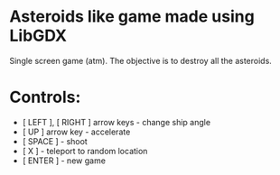 # Asteroids like game made using LibGDX
Single screen game (atm). The objective is to destroy all the asteroids.  

# Controls:
- [ LEFT ], [ RIGHT ] arrow keys - change ship angle
- [ UP ] arrow key - accelerate
- [ SPACE ] - shoot
- [ X ] - teleport to random location
- [ ENTER ] - new game
